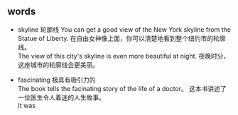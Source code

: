 ## words
* skyline 轮廓线
You can get a good view of the New York skyline from the Statue of Liberty. 在自由女神像上面，你可以清楚地看到整个纽约市的轮廓线。  
The view of this city's skyline is even more beautiful at night. 夜晚时分，这座城市的轮廓线会更美丽。  

* fascinating 极具有吸引力的  
The book tells the facinating story of the life of a doctor。 这本书讲述了一位医生令人着迷的人生故事。  
It was
